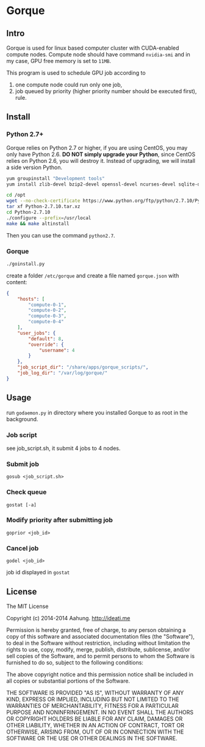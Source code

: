 # Gorque

## Intro
Gorque is used for linux based computer cluster with CUDA-enabled compute nodes. Compute node should have command ```nvidia-smi``` and in my case, GPU free memory is set to ```11MB```.

This program is used to schedule GPU job according to 
1. one compute node could run only one job, 
2. job queued by priority (higher priority number should be executed first),
rule. 

## Install

### Python 2.7+

Gorque relies on Python 2.7 or higher, if you are using CentOS, you may only have Python 2.6. **DO NOT simply upgrade your Python**, since CentOS relies on Python 2.6, you will destroy it.
Instead of upgrading, we will install a side version Python.

```sh
yum groupinstall "Development tools"
yum install zlib-devel bzip2-devel openssl-devel ncurses-devel sqlite-devel readline-devel tk-devel gdbm-devel db4-devel libpcap-devel xz-devel

cd /opt
wget --no-check-certificate https://www.python.org/ftp/python/2.7.10/Python-2.7.10.tar.xz
tar xf Python-2.7.10.tar.xz
cd Python-2.7.10
./configure --prefix=/usr/local
make && make altinstall
```

Then you can use the command `python2.7`.

### Gorque

```sh
./goinstall.py
```
create a folder `/etc/gorque` and create a file named `gorque.json` with content:

```json
{
    "hosts": [
        "compute-0-1",
        "compute-0-2",
        "compute-0-3",
        "compute-0-4"
    ],
    "user_jobs": {
        "default": 8,
        "override": {
            "username": 4
        }
    },
    "job_script_dir": "/share/apps/gorque_scripts/",
    "job_log_dir": "/var/log/gorque/"
}
```

## Usage

run `godaemon.py` in directory where you installed Gorque to as root in the background.

### Job script

see job_script.sh, it submit 4 jobs to 4 nodes.

### Submit job
```shell
gosub <job_script.sh>
```
### Check queue
```shell
gostat [-a]
```

### Modify priority after submitting job
```shell
goprior <job_id>
```

### Cancel job
```shell
godel <job_id>
```
job id displayed in `gostat`

## License

The MIT License

Copyright (c) 2014-2014 Aahung. http://ideati.me

Permission is hereby granted, free of charge, to any person obtaining a copy
of this software and associated documentation files (the "Software"), to deal
in the Software without restriction, including without limitation the rights
to use, copy, modify, merge, publish, distribute, sublicense, and/or sell
copies of the Software, and to permit persons to whom the Software is
furnished to do so, subject to the following conditions:

The above copyright notice and this permission notice shall be included in
all copies or substantial portions of the Software.

THE SOFTWARE IS PROVIDED "AS IS", WITHOUT WARRANTY OF ANY KIND, EXPRESS OR
IMPLIED, INCLUDING BUT NOT LIMITED TO THE WARRANTIES OF MERCHANTABILITY,
FITNESS FOR A PARTICULAR PURPOSE AND NONINFRINGEMENT. IN NO EVENT SHALL THE
AUTHORS OR COPYRIGHT HOLDERS BE LIABLE FOR ANY CLAIM, DAMAGES OR OTHER
LIABILITY, WHETHER IN AN ACTION OF CONTRACT, TORT OR OTHERWISE, ARISING FROM,
OUT OF OR IN CONNECTION WITH THE SOFTWARE OR THE USE OR OTHER DEALINGS IN
THE SOFTWARE.